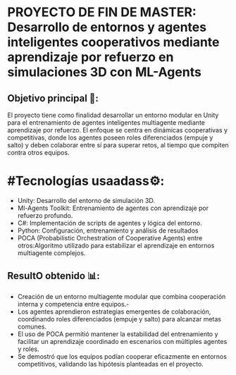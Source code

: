 # PROYECTO DE FIN DE MASTER: Desarrollo de entornos y agentes inteligentes cooperativos mediante aprendizaje por refuerzo en simulaciones 3D con ML-Agents

## Objetivo principal 🎯:
El proyecto tiene como finalidad desarrollar un entorno modular en Unity para el entrenamiento de agentes inteligentes multiagente mediante aprendizaje por refuerzo.
El enfoque se centra en dinámicas cooperativas y competitivas, donde los agentes poseen roles diferenciados (empuje y salto) y deben colaborar entre sí para superar retos, 
al tiempo que compiten contra otros equipos.

# #Tecnologías usaadass⚙️:
- Unity: Desarrollo del entorno de simulación 3D.
- Ml-Agents Toolkit: Entrenamiento de agentes con aprendizaje por refuerzo profundo.
- C#: Implementación de scripts de agentes y lógica del entorno.
- Python: Configuración, entrenamiento y análisis de resultados
- POCA (Probabilistic Orchestration of Cooperative Agents) entre otros:Algoritmo utilizado para estabilizar el aprendizaje en entornos multiagente complejos.

## ResultO obtenido 📊:
- Creación de un entorno multiagente modular que combina cooperación interna y competencia entre equipos.- 
- Los agentes aprendieron estrategias emergentes de colaboración, coordinando roles diferenciados (empuje y salto) para alcanzar metas comunes.
- El uso de POCA permitió mantener la estabilidad del entrenamiento y facilitar un aprendizaje coordinado en escenarios con múltiples agentes y roles.
- Se demostró que los equipos podían cooperar eficazmente en entornos competitivos, validando las hipótesis planteadas en el proyecto.
